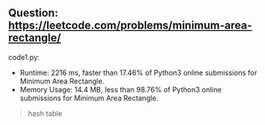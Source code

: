 ## Question: https://leetcode.com/problems/minimum-area-rectangle/

code1.py:
* Runtime: 2216 ms, faster than 17.46% of Python3 online submissions for Minimum Area Rectangle.
* Memory Usage: 14.4 MB, less than 98.76% of Python3 online submissions for Minimum Area Rectangle.
> hash table